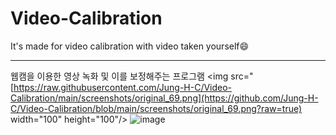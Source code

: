 # Video-Calibration
It's made for video calibration with video taken yourself😄

***
웹캠을 이용한 영상 녹화 및 이를 보정해주는 프로그램
<img src="[https://raw.githubusercontent.com/Jung-H-C/Video-Calibration/main/screenshots/original_69.png](https://github.com/Jung-H-C/Video-Calibration/blob/main/screenshots/original_69.png?raw=true)  width="100" height="100"/>
![image](https://github.com/Jung-H-C/Video-Calibration/assets/101037538/521b61b8-88bc-43b3-a066-91a0680ebf64)

